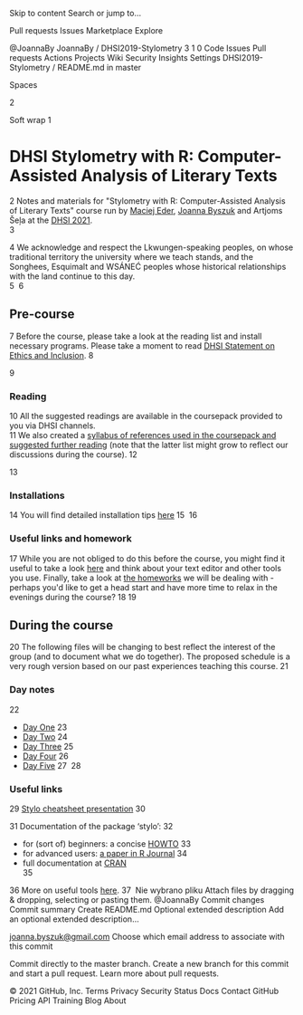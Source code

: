 Skip to content
Search or jump to…

Pull requests
Issues
Marketplace
Explore
 
@JoannaBy 
JoannaBy
/
DHSI2019-Stylometry
3
1
0
Code
Issues
Pull requests
Actions
Projects
Wiki
Security
Insights
Settings
DHSI2019-Stylometry
/
README.md
in
master
 

Spaces

2

Soft wrap
1
# DHSI Stylometry with R: Computer-Assisted Analysis of Literary Texts
2
Notes and materials for "Stylometry with R: Computer-Assisted Analysis of Literary Texts" course run by [Maciej Eder](http://maciejeder.org/), [Joanna Byszuk](https://joannaby.github.io/) and Artjoms Šeļa at the [DHSI 2021](http://www.dhsi.org).  
3
  
4
We acknowledge and respect the Lkwungen-speaking peoples, on whose traditional territory the university where we teach stands, and the Songhees, Esquimalt and WSÁNEĆ peoples whose historical relationships with the land continue to this day.  
5
​
6
## Pre-course
7
Before the course, please take a look at the reading list and install necessary programs. Please take a moment to read [DHSI Statement on Ethics and Inclusion](http://www.dhsi.org/events.php#ethics+inclusion).
8
  
9
### Reading  
10
All the suggested readings are available in the coursepack provided to you via DHSI channels.  
11
We also created a [syllabus of references used in the coursepack and suggested further reading](https://github.com/JoannaBy/DHSI2021-Stylometry/blob/master/before_the_course/reading.md) (note that the latter list might grow to reflect our discussions during the course).
12
  
13
### Installations
14
You will find detailed installation tips [here](https://github.com/JoannaBy/DHSI2021-Stylometry/blob/master/before_the_course/installations.md)
15
​
16
### Useful links and homework
17
While you are not obliged to do this before the course, you might find it useful to take a look [here](https://github.com/JoannaBy/DHSI2021-Stylometry/blob/master/before_the_course/useful_tools.md) and think about your text editor and other tools you use. Finally, take a look at [the homeworks](https://github.com/JoannaBy/DHSI2021-Stylometry/blob/master/before_the_course/homeworks.md) we will be dealing with - perhaps you'd like to get a head start and have more time to relax in the evenings during the course?
18
​
19
## During the course
20
The following files will be changing to best reflect the interest of the group (and to document what we do together). The proposed schedule is a very rough version based on our past experiences teaching this course.
21
### Day notes
22
* [Day One](https://github.com/JoannaBy/DHSI2021-Stylometry/blob/master/daily_notes/14th_June.md)
23
* [Day Two](https://github.com/JoannaBy/DHSI2021-Stylometry/blob/master/daily_notes/15th_June.md)
24
* [Day Three](https://github.com/JoannaBy/DHSI2021-Stylometry/blob/master/daily_notes/16th_June.md)
25
* [Day Four](https://github.com/JoannaBy/DHSI2021-Stylometry/blob/master/daily_notes/17th_June.md)
26
* [Day Five](https://github.com/JoannaBy/DHSI2021-Stylometry/blob/master/daily_notes/18th_June.md)
27
​
28
### Useful links
29
[Stylo cheatsheet presentation](https://github.com/JoannaBy/stylo_nutshell)
30
  
31
Documentation of the package ‘stylo’:
32
* for (sort of) beginners: a concise [HOWTO](https://sites.google.com/site/computationalstylistics/stylo/stylo_howto.pdf)
33
* for advanced users: [a paper in R Journal](https://journal.r-project.org/archive/2016/RJ-2016-007/RJ-2016-007.pdf)
34
* full documentation at [CRAN](https://cran.r-project.org/web/packages/stylo/stylo.pdf)  
35
  
36
More on useful tools [here](https://github.com/JoannaBy/DHSI2021-Stylometry/blob/master/before_the_course/useful_tools.md).
37
​
Nie wybrano pliku
Attach files by dragging & dropping, selecting or pasting them.
@JoannaBy
Commit changes
Commit summary
Create README.md
Optional extended description
Add an optional extended description…

joanna.byszuk@gmail.com
Choose which email address to associate with this commit

 Commit directly to the master branch.
 Create a new branch for this commit and start a pull request. Learn more about pull requests.
 
© 2021 GitHub, Inc.
Terms
Privacy
Security
Status
Docs
Contact GitHub
Pricing
API
Training
Blog
About
